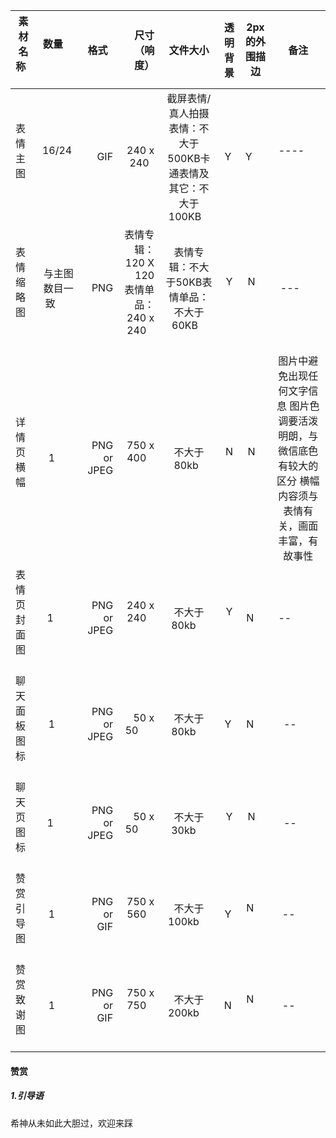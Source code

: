 
| 素材名称       | 数量         | 格式   | 尺寸（响度） |文件大小| 透明背景|2px的外围描边 |备注|
------------- |:-------------:| -----:| -----:       |:---:|:-----: |:----:      | :----:|
| 表情主图     | 16/24      | GIF       | 240 x 240  |截屏表情/真人拍摄表情：不大于500KB卡通表情及其它：不大于100KB    | Y   |Y      |----        |
| 表情缩略图     | 与主图数目一致       | PNG  | 表情专辑：120 X 120 表情单品：240 x 240       |表情专辑：不大于50KB表情单品：不大于60KB    | Y    |N      |---        |
| 详情页横幅       | 1      | PNG or JPEG  | 750 x 400       |不大于80kb   | N    |N      |图片中避免出现任何文字信息 图片色调要活泼明朗，与微信底色有较大的区分 横幅内容须与表情有关，画面丰富，有故事性 |
| 表情页封面图      | 1       | PNG or JPEG  | 240 x 240       |不大于80kb     | Y    |N     |--           |
| 聊天面板图标     | 1      | PNG or JPEG  | 50 x 50        |不大于80kb     | Y   |N     |--        |
| 聊天页图标    |1       | PNG or JPEG | 50 x 50        |不大于30kb     | Y    |N      |--        |
| 赞赏引导图      | 1      | PNG or GIF  | 750 x 560       |不大于100kb     | Y   |N       |--         |
| 赞赏致谢图      | 1      | PNG or GIF  | 750 x 750       |不大于200kb     | N   |N       |--         |


#### 赞赏
##### 1.引导语 
希神从未如此大胆过，欢迎来踩
